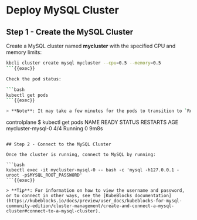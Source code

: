 # Deploy MySQL Cluster

## Step 1 - Create the MySQL Cluster

Create a MySQL cluster named **mycluster** with the specified CPU and memory limits:

```bash
kbcli cluster create mysql mycluster --cpu=0.5 --memory=0.5
```{{exec}}

Check the pod status:

```bash
kubectl get pods
```{{exec}}

> **Note**: It may take a few minutes for the pods to transition to `Running`. You should see output similar to:

```
controlplane $ kubectl get pods
NAME                READY   STATUS    RESTARTS   AGE
mycluster-mysql-0   4/4     Running   0          9m8s
```

## Step 2 - Connect to the MySQL Cluster

Once the cluster is running, connect to MySQL by running:

```bash
kubectl exec -it mycluster-mysql-0 -- bash -c 'mysql -h127.0.0.1 -uroot -p$MYSQL_ROOT_PASSWORD'
```{{exec}}

> **Tip**: For information on how to view the username and password, or to connect in other ways, see the [KubeBlocks documentation](https://kubeblocks.io/docs/preview/user_docs/kubeblocks-for-mysql-community-edition/cluster-management/create-and-connect-a-mysql-cluster#connect-to-a-mysql-cluster).